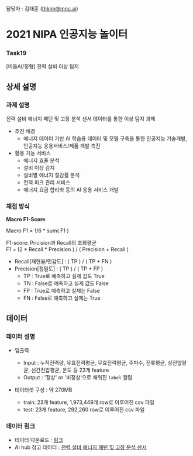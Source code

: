 담당자 : 김태훈 (thkim@mnc.ai)


# 2021 NIPA 인공지능 놀이터

### Task19
[미들AI/정형] 전력 설비 이상 탐지


## 상세 설명

### 과제 설명

전력 설비 에너지 패턴 및 고장 분석 센서 데이터를 통한 이상 탐지 과제

- 추진 배경
  - 에너지 데이터 기반 AI 학습용 데이터 및 모델 구축을 통한 인공지능 기술개발, 인공지능 응용서비스/제품 개발 촉진
- 활용 가능 서비스
  - 에너지 효율 분석
  - 설비 이상 감지
  - 설비별 에너지 절감률 분석
  - 전력 피크 관리 서비스
  - 에너지 요금 합리화 등의 AI 응용 서비스 개발

### 채점 방식

**Macro F1-Score**

Macro F1 = 1/6 * sum( F1 )  
  
F1-score: Pricision과 Recall의 조화평균  
F1 = (2 * Recall * Precision ) / ( Precision + Recall )

- Recall[재현율/민감도] : ( TP ) / ( TP + FN )
- Precision[정밀도] : ( TP ) / ( TP + FP )
  - TP : True로 예측하고 실제 값도 True
  - TN : False로 예측하고 실제 값도 False
  - FP : True로 예측하고 실제는 False
  - FN : False로 예측하고 실제는 True



## 데이터

### 데이터 설명

- 입출력
  - Input : 누적전력량, 유효전력평균, 무효전력평균, 주파수, 전류평균, 상전압평균, 선간전압평균, 온도 등 23개 feature
  - Output : '정상' or '비정상'으로 채워진 `label` 컬럼

- 데이터셋 구성 : 약 270MB
  - train: 23개 feature, 1,973,449개 row로 이루어진 csv 파일
  - test: 23개 feature, 292,260 row로 이루어진 csv 파일

### 데이터 링크
- 데이터 다운로드 : [링크](https://aihub.or.kr/problem_contest/nipa-learning-platform)  
- AI hub 참고 데이터 : [전력 설비 에너지 패턴 및 고장 분석 센서](https://aihub.or.kr/aidata/30759)